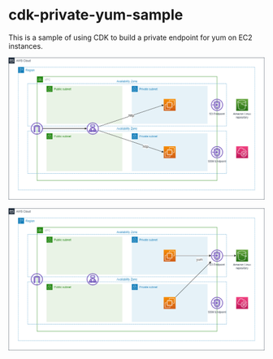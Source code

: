 # cdk-private-yum-sample

This is a sample of using CDK to build a private endpoint for yum on EC2 instances.

![diagram](./diagrams/http-traffic.png)

![diagram](./diagrams/yum-traffic.png)
